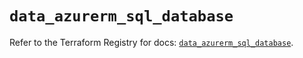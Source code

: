 # `data_azurerm_sql_database`

Refer to the Terraform Registry for docs: [`data_azurerm_sql_database`](https://registry.terraform.io/providers/hashicorp/azurerm/3.104.0/docs/data-sources/sql_database).
